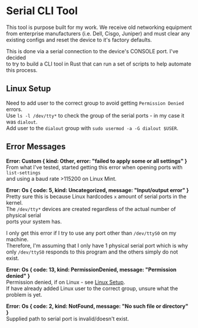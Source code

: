 # Serial CLI Tool

This tool is purpose built for my work. We receive old networking equipment  
from enterprise manufacturers (i.e. Dell, Cisgo, Juniper) and must clear any  
existing configs and reset the device to it's factory defaults.

This is done via a serial connection to the device's CONSOLE port. I've decided  
to try to build a CLI tool in Rust that can run a set of scripts to help automate  
this process.

## Linux Setup

Need to add user to the correct group to avoid getting `Permission Denied` errors.  
Use `ls -l /dev/tty*` to check the group of the serial ports - in my case it was `dialout`.  
Add user to the `dialout` group with `sudo usermod -a -G dialout $USER`.

## Error Messages

**Error: Custom { kind: Other, error: "failed to apply some or all settings" }**  
From what I've tested, started getting this error when opening ports with `list-settings`  
and using a baud rate >115200 on Linux Mint.

**Error: Os { code: 5, kind: Uncategorized, message: "Input/output error" }**  
Pretty sure this is because Linux hardcodes `x` amount of serial ports in the kernel.  
The `/dev/tty*` devices are created regardless of the actual number of physical serial  
ports your system has.

I only get this error if I try to use any port other than `/dev/ttyS0` on my machine.  
Therefore, I'm assuming that I only have 1 physical serial port which is why only
`/dev/ttyS0` responds to this program and the others simply do not exist.

**Error: Os { code: 13, kind: PermissionDenied, message: "Permission denied" }**  
Permission denied, if on Linux - see [Linux Setup](#linux-setup).  
If have already added Linux user to the correct group, unsure what the problem is yet.

**Error: Os { code: 2, kind: NotFound, message: "No such file or directory" }**  
Supplied path to serial port is invalid/doesn't exist.
